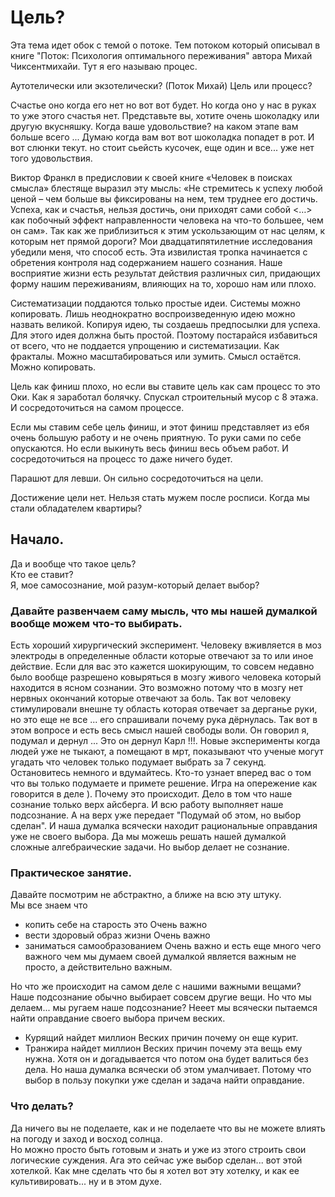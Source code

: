 # Цель?

Эта тема идет обок с темой о потоке. Тем потоком который описывал в книге "Поток: Психология оптимального переживания" автора Михай Чиксентмихайи. Тут я его называю процес. 

Аутотелически или экзотелически? (Поток Михай)
Цель или процесс?

Счастье оно когда его нет но вот вот будет. Но когда оно у нас в руках то уже этого счастья нет.
Представьте вы, хотите очень шоколадку или другую вкусняшку. Когда ваше удовольствие? на каком этапе вам больше всего ... Думаю когда вам вот вот шоколадка попадет в рот. И вот слюнки текут. но стоит сьейсть кусочек, еще один и все... уже нет того удовольствия. 

Виктор Франкл в предисловии к своей книге «Человек в поисках смысла» блестяще выразил эту мысль: «Не стремитесь к успеху любой ценой – чем больше вы фиксированы на нем, тем труднее его достичь. Успеха, как и счастья, нельзя достичь, они приходят сами собой <…> как побочный эффект направленности человека на что-то большее, чем он сам».
Так как же приблизиться к этим ускользающим от нас целям, к которым нет прямой дороги? Мои двадцатипятилетние исследования убедили меня, что способ есть. Эта извилистая тропка начинается с обретения контроля над содержанием нашего сознания.
Наше восприятие жизни есть результат действия различных сил, придающих форму нашим переживаниям, влияющих на то, хорошо нам или плохо.


Систематизации поддаются только простые идеи. Системы можно копировать. Лишь неоднократно воспроизведенную идею можно назвать великой.
Копируя идею, ты создаешь предпосылки для успеха. Для этого идея должна быть простой. Поэтому постарайся избавиться от всего, что не поддается упрощению и систематизации.
Как фракталы. Можно масштабироваться или зумить. Смысл остаётся. Можно копировать. 

Цель как финиш плохо, но если вы ставите цель как сам процесс то это Оки.
Как я заработал болячку. Спускал строительный мусор с 8 этажа. И сосредоточиться на самом процессе.

Если мы ставим себе цель финиш, и этот финиш представляет из  ебя очень большую работу и не очень приятную. То руки сами по себе опускаются.
Но если выкинуть весь финиш весь объем работ. И сосредоточиться на процесс то даже ничего будет.


Парашют для левши. Он сильно сосредоточиться на цели.


Достижение цели нет. Нельзя стать мужем после росписи. Когда мы стали обладателем квартиры?

## Начало.
Да и вообще что такое цель?  
Кто ее ставит?  
Я, мое самосознание, мой разум-который делает выбор?

### Давайте развенчаем саму мысль, что мы нашей думалкой вообще можем что-то выбирать.
Есть хороший хирургический эксперимент. Человеку вживляется в моз электроды в определенные области которые отвечают за то или иное действие. Если для вас это кажется шокирующим, то совсем недавно было вообще разрешено ковыряться в мозгу живого человека который находится в ясном сознании. Это возможно потому что в мозгу нет нервных окончаний которые отвечают за боль. Так вот человеку стимулировали внешне ту область которая отвечает за дерганье руки, но это еще не все ... его спрашивали почему рука дёрнулась. Так вот в этом вопросе и есть весь смысл нашей свободы воли. Он говорил я, подумал и дернул ... Это он дернул Карл !!!.
Новые эксперименты когда людей уже не тыкают, а помещают в мрт, показывают что ученые могут угадать что человек только подумает выбрать за 7 секунд. Остановитесь немного и вдумайтесь. Кто-то узнает вперед вас о том что вы только подумаете и примете решение. Игра на опережение как говорится в деле ).
Почему это происходит. Дело в том что наше сознание только верх айсберга. И всю работу выполняет наше подсознание. А на верх уже передает "Подумай об этом, но выбор сделан". И наша думалка всячески находит рациональные оправдания уже не своего выбора.
Да мы можешь решать нашей думалкой сложные алгебраические задачи. Но выбор делает не сознание.

### Практическое занятие.
Давайте посмотрим не абстрактно, а ближе на всю эту штуку.  
Мы все знаем что   
- копить себе на старость это Очень важно
- вести здоровый образ жизни Очень важно
- заниматься самообразованием Очень важно
и есть еще много чего важного чем мы думаем своей думалкой является важным не просто, а действительно важным.

Но что же происходит на самом деле с нашими важными вещами? Наше подсознание обычно выбирает совсем другие вещи. Но что мы делаем... мы ругаем наше подсознание? Нееет мы всячески пытаемся найти оправдание своего выбора причем веских.
- Курящий найдет миллион Веских причин почему он еще курит.
- Транжира найдет миллион Веских причин почему эта вещь ему нужна. Хотя он и догадывается что потом она будет валиться без дела. Но наша думалка всячески об этом умалчивает. Потому что выбор в пользу покупки уже сделан и задача найти оправдание.

### Что делать?
Да ничего вы не поделаете, как и не поделаете что вы не можете влиять на погоду и заход и восход солнца.  
Но можно просто быть готовым и знать и уже из этого строить свои логические суждения. 
Ага это сейчас уже выбор сделан... вот этой хотелкой. Как мне сделать что бы я хотел вот эту хотелку, и как ее культивировать... ну и в этом духе.
